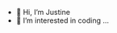 - 👋 Hi, I’m Justine
- 👀 I’m interested in coding ...

<!---
Justine099/Justine099 is a ✨ special ✨ repository because its `README.md` (this file) appears on your GitHub profile.
You can click the Preview link to take a look at your changes.
--->

